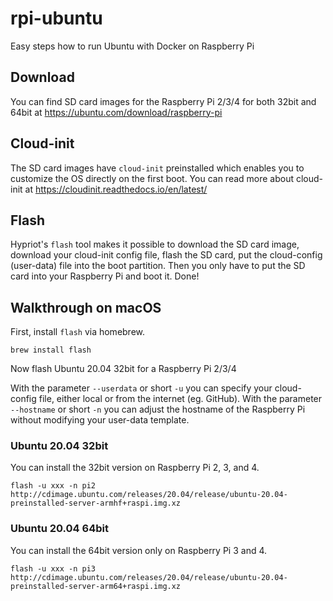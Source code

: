 # rpi-ubuntu
Easy steps how to run Ubuntu with Docker on Raspberry Pi

## Download

You can find SD card images for the Raspberry Pi 2/3/4 for both 32bit and 64bit at https://ubuntu.com/download/raspberry-pi

## Cloud-init

The SD card images have `cloud-init` preinstalled which enables you to customize the OS directly on the first boot.
You can read more about cloud-init at https://cloudinit.readthedocs.io/en/latest/

## Flash

Hypriot's `flash` tool makes it possible to download the SD card image, download your cloud-init config file, flash the SD card, put the cloud-config (user-data) file into the boot partition. Then you only have to put the SD card into your Raspberry Pi and boot it. Done!

## Walkthrough on macOS

First, install `flash` via homebrew.

```
brew install flash
```

Now flash Ubuntu 20.04 32bit for a Raspberry Pi 2/3/4

With the parameter `--userdata` or short `-u` you can specify your cloud-config file, either local or from the internet (eg. GitHub).
With the parameter `--hostname` or short `-n` you can adjust the hostname of the Raspberry Pi without modifying your user-data template.


### Ubuntu 20.04 32bit

You can install the 32bit version on Raspberry Pi 2, 3, and 4.

```
flash -u xxx -n pi2 http://cdimage.ubuntu.com/releases/20.04/release/ubuntu-20.04-preinstalled-server-armhf+raspi.img.xz
```

### Ubuntu 20.04 64bit

You can install the 64bit version only on Raspberry Pi 3 and 4.

```
flash -u xxx -n pi3 http://cdimage.ubuntu.com/releases/20.04/release/ubuntu-20.04-preinstalled-server-arm64+raspi.img.xz
```
